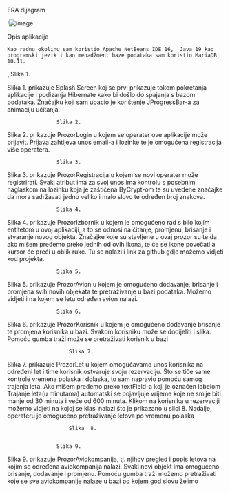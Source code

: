 ERA dijagram


!![image](https://user-images.githubusercontent.com/117756427/236879277-e865741d-b316-46de-b9db-a19c8bef20d0.png)



 

 
Opis aplikacije

	Kao radnu okolinu sam koristio Apache NetBeans IDE 16,  Java 19 kao programski jezik i kao menadžment baze podataka sam koristio MariaDB 10.11. 




 
					
¸					Slika 1.


Slika 1. prikazuje  Splash Screen koj se prvi prikazuje tokom pokretanja aplikacije i podizanja Hibernate kako bi došlo do spajanja s bazom podataka. Značajku koji sam  ubacio je korištenje JProgressBar-a za animaciju učitanja.



 		





 
					
					Slika 2.



Slika 2. prikazuje ProzorLogin u kojem se operater ove aplikacije može prijavit. Prijava zahtijeva unos email-a i lozinke te je omogućena registracija više operatera.


          	
					
					Slika 3.

Slika 3. prikazuje ProzorRegistracija u kojem se novi operater može registrirati. Svaki atribut ima za svoj unos ima kontrolu s posebnim naglaskom na lozinku koja je zaštićena ByCrypt-om te su uvedene značajke da mora sadržavati jedno veliko i malo slovo te određen broj znakova.



 

					Slika 4.


Slika 4. prikazuje ProzorIzbornik u kojem je omogućeno rad s bilo kojim entitetom u ovoj aplikaciji, a to se odnosi na čitanje, promjenu, brisanje i stvaranje novog objekta. Značajke koje su stavljene u ovaj prozor su te da ako mišem pređemo preko jednih od ovih ikona, te će se ikone povečati a kursor će preći u oblik ruke. Tu se nalazi i link za github gdje možemo vidjeti kod projekta.


 
				
					Slika 5.


Slika 5. prikazuje ProzorAvion u kojem je omogućeno dodavanje, brisanje i promjena svih novih objekata te pretraživanje u bazi podataka. Možemo vidjeti i na kojem se letu određen avion nalazi.



 

					Slika 6.

Slika 6. prikazuje ProzorKorisnik u kojem je omogućeno dodavanje brisanje te promjena korisnika u bazi. Svakom korisniku može se dodijeliti i slika. Pomoću gumba traži može se pretraživati korisnik u bazi

 

						Slika 7.


Slika 7. prikazuje ProzorLet u kojem omogučavamo unos korisnika na određeni let i time korisnik ostvaruje svoju rezervaciju. Što se tiče same kontrole vremena polaska i dolaska, to sam napravio pomoću samog trajanja leta. Ako mišem pređemo preko textField-a koji je označen  labelom Trajanje leta(u minutama) automatski se pojavljuje vrijeme koje ne smije biti manje od 30 minuta i veće od 600 minuta. Klikom na korisnika u rezervaciji možemo vidjeti na kojoj se klasi nalazi što je prikazano u slici 8. Nadalje, operateru je omogućeno pretraživanje letova po vremenu polaska

 

						Slika  8.
 

					Slika 9.


Slika 9. prikazuje ProzorAviokompanija, tj. njihov pregled i popis letova na kojim se određena aviokompanija nalazi.  Svaki novi objekt ima omogućeno brisanje, dodavanje i promjenu. Pomoću gumba traži možemo pretraživati koje se sve aviokompanije nalaze u bazi po kojem god slovu želimo 


 

